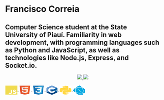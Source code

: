 <h1>Francisco Correia</h1>

<h2>Computer Science student at the State University of Piauí. Familiarity in web development, with programming languages such as Python and JavaScript, as well as technologies like Node.js, Express, and Socket.io.</h2>
<div align="center">
  <a href="https://github.com/Fco-Correia">
  <img height="180em" src="https://github-readme-stats.vercel.app/api?username=Fco-Correia&show_icons=true&theme=dracula&include_all_commits=true&count_private=true"/>
  <img height="180em" src="https://github-readme-stats.vercel.app/api/top-langs/?username=Fco-Correia&layout=compact&langs_count=7&theme=dracula"/>
</div>
<div style="display: inline_block"><br>
  <img align="center" alt="Fco-Correia-Js" height="30" width="40" src="https://raw.githubusercontent.com/devicons/devicon/master/icons/javascript/javascript-plain.svg">
  <img align="center" alt="Fco-Correia-cpu-HTML" height="30" width="40" src="https://raw.githubusercontent.com/devicons/devicon/master/icons/html5/html5-original.svg">
  <img align="center" alt="Fco-Correia-CSS" height="30" width="40" src="https://raw.githubusercontent.com/devicons/devicon/master/icons/css3/css3-original.svg">
  <img align="center" alt="Fco-Correia-Cpp" height="30" width="40" src="https://raw.githubusercontent.com/devicons/devicon/master/icons/cplusplus/cplusplus-original.svg">
  <img align="center" alt="Fco-Correia-PY" height="30" width="40" src="https://raw.githubusercontent.com/devicons/devicon/master/icons/python/python-plain.svg">
  <img align="center" alt="Fco-Correia-Dart" height="30" width="40" src="https://raw.githubusercontent.com/devicons/devicon/master/icons/dart/dart-plain.svg">
</div>
